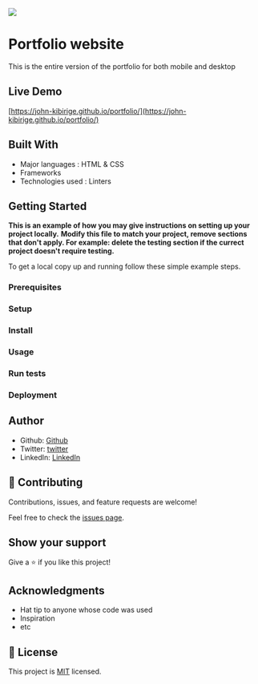 ![](https://img.shields.io/badge/Microverse-blueviolet)

# Portfolio website

This is the entire version of the portfolio for both mobile and desktop

## Live Demo 
[https://john-kibirige.github.io/portfolio/](https://john-kibirige.github.io/portfolio/)

## Built With

-  Major languages : HTML & CSS
-  Frameworks
-  Technologies used : Linters

## Getting Started

**This is an example of how you may give instructions on setting up your project locally.**
**Modify this file to match your project, remove sections that don't apply. For example: delete the testing section if the currect project doesn't require testing.**

To get a local copy up and running follow these simple example steps.

### Prerequisites

### Setup

### Install

### Usage

### Run tests

### Deployment

## Author

-  Github: [Github](https://github.com/John-Kibirige)
-  Twitter: [twitter](https://twitter.com/kibirigejohn005)
-  LinkedIn: [LinkedIn](https://www.linkedin.com/in/kibirige-john-64160520a/trk=public_profile_samename-profile_profile-result-card_result-card_full-click&original_referer=https%3A%2F%2Fwww%2Egoogle%2Ecom%2F&originalSubdomain=ug)

## 🤝 Contributing

Contributions, issues, and feature requests are welcome!

Feel free to check the [issues page](../../issues/).

## Show your support

Give a ⭐️ if you like this project!

## Acknowledgments

-  Hat tip to anyone whose code was used
-  Inspiration
-  etc

## 📝 License

This project is [MIT](./MIT.md) licensed.
